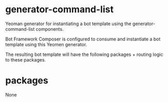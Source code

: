 # generator-command-list
Yeoman generator for instantiating a bot template using the generator-command-list components.

Bot Framework Composer is configured to consume and instantiate a bot template using this Yeomen generator. 

The resulting bot template will have the following packages + routing logic to these packages.

# packages

None
